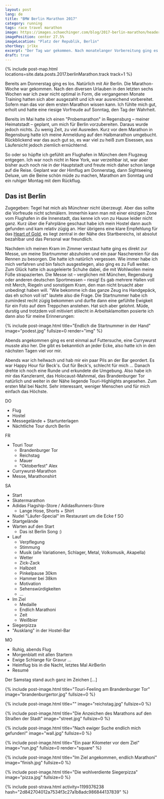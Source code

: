 ```yaml
---
layout: post
lang: de
title: "BMW Berlin Marathon 2017"
category: running
tags: race travel marathon
image: https://images.schaechinger.com/blog/2017-berlin-marathon/header-thumb.jpg
imagePosition: center 27.5%
imageLocation: "Platz der Republik, Berlin"
shortkey: jrlkx
excerpt: "Der Tag war gekommen. Nach monatelanger Vorbereitung ging es endlich nach Berlin, um meinen ersten Marathon zu bestreiten. Ich hatte mir fünf Tage Zeit genommen, um Berlin und den Marathon auskosten zu können und war Feuer und Flamme auf den Lauf!"
draft: true
---
```

{% include post-map.html locations=site.data.posts.2017.berlinMarathon.track track=1 %}

Bereits am Donnerstag ging es los. Natürlich mit Air Berlin. Die Marathon-Woche war gekommen. Nach den diversen Urlauben in den letzten sechs Wochen war ich zwar nicht optimal in Form, die vergangenen Monate Training hatten sich aber ausgezahlt und ich war ausreichend vorbereitet. Sofern man das vor dem ersten Marathon wissen kann. Ich fühlte mich gut, erholt und hatte eine riesige Vorfreude auf Sonntag, den Tag der Wahrheit.

Bereits im Mai hatte ich einen "Probemarathon" in Regensburg – meiner Heimatstadt – geplant, um mich für Berlin vorzubereiten. Daraus wurde jedoch nichts. Zu wenig Zeit, zu viel Ausreden. Kurz vor dem Marathon in Regensburg hatte ich meine Anmeldung auf den Halbmarathon umgebucht. Rückblickend war das auch gut so, es war viel zu heiß zum Eisessen, aus Läufersicht jedoch ziemlich ernüchternd.

So oder so hüpfte ich gefühlt am Flughafen in München dem Flugzeug entgegen. Ich war noch nicht in New York, war verzeihbar ist, war aber bisher auch noch nie in der Hauptstadt und freute mich daher schon lange auf die Reise. Geplant war der Himflug am Donnerstag, dann Sightseeing Deluxe, um die Beine schön müde zu machen, Marathon am Sonntag und ein ruhiger Montag mit dem Rückflug.

## Das ist Berlin

Zugegeben: Tegel hat mich als Münchner nicht überzeugt. Aber das sollte die Vorfreude nicht schmälern. Immerhin kann man mit einer einzigen Zone vom Flughafen in die Innenstadt, das kenne ich von zu Hause leider nicht ganz. Kurz über die Fahrpläne geschaut habe ich mein Hostel dann auch gefunden und kam relativ zügig an. Hier übrigens eine klare Empfehlung für das [Heart of Gold](https://www.heartofgold-hostel.de), es liegt zentral in der Nähe des Startbereichs, ist absolut bezahlbar und das Personal war freundlich.

Nachdem ich meinen Kram im Zimmer verstaut hatte ging es direkt zur Messe, um meine Startnummer abzuholen und ein paar Naschereien für das Rennen zu besorgen. Die hatte ich natürlich vergessen. Wie immer habe ich mich verfahren und bin falsch ausgestiegen, also ging es zu Fuß weiter. Zum Glück hatte ich ausgeleierte Schuhe dabei, die mit Wohlwollen meine Füße strapazierten. Die Messe ist – verglichen mit München, Regensburg oder anderen deutschen Sportmessen – riesig! Es gab mehrere Hallen voll mit Merch, Riegeln und sonstigem Kram, den man nicht bruacht aber unbedingt haben will. "Wie bekomme ich das ganze Zeug ins Handgepäck, das eh schon voll ist" lautete also die Frage. Die Startnummer habe ich zumindest recht zügig bekommen und durfte dann eine gefühlte Ewigkeit für ein Foto auf dem Treppchen anstehen. Hat sich aber gelohnt. Müde, durstig und trotzdem voll mitiviert stilecht in Arbeitsklamotten posierte ich dann also für meine Erinnerungen:

{% include post-image.html title="Endlich die Startnummer in der Hand" image="podest.jpg" fullsize=0 render="img" %}

Abends angekommen ging es erst einmal auf Futtersuche, eine Currywurst musste also her. Die gibt es bekanntich an jeder Ecke, also hatte ich in den nächsten Tagen viel vor mir.

Abends war ich hellwach und hab mir ein paar Pils an der Bar geordert. Es war Happy Hour für Beck's. Gut für Beck's, schlecht für mich ... Danach drehte ich noch eine Runde und erkundete die Umgebung. Also habe ich mir das Kanzleramt, das Holocaust-Mahnmal, das Brandenburger Tor natürlich und weiter in der Nähe liegende Touri-Highlights angesehen. Zum ersten Mal bei Nacht. Sehr interessant, weniger Menschen und für mich einfach das Höchste.


DO
* Flug
* Hostel
* Messegelände + Startunterlagen
* Nächtliche Tour durch Berlin

FR
* Touri Tour
  * Brandenburger Tor
  * Reichstag
  * Mauer
  * "Oktoberfest" Alex
* Currywurst-Marathon
* Messe, Marathonshirt

SA
* Start
* Skatermarathon
* Adidas Flagship-Store / AdidasRunners-Store
  * Lange Hose, Shorts + Shirt
* Nudel "Läufer-Special" im Restaurant um die Ecke
f
SO
* Startgelände
* Warten auf den Start
  * Das ist Berlin Song :)
* Lauf
  * Verpflegung
  * Stimmung
  * Musik (alle Variationen, Schlager, Metal, Volksmusik, Akapella)
  * Wetter
  * Zick-Zack
  * Halbzeit
  * Pinkelpause 30km
  * Hammer bei 38km
  * Motivation
  * Sehenswürdigkeiten
  * ...
* Im Ziel
  * Medaille
  * Endlich Marathoni
  * Zeit
  * Weißbier
* Siegerpizza
* "Ausklang" in der Hostel-Bar

MO
* Ruhig, abends Flug
* Morgenblatt mit allen Startern
* Ewige Schlange für Gravur ...
* Heimflug bis in die Nacht, letztes Mal AirBerlin
* Resumé


Der Samstag stand auch ganz im Zeichen [...]

{% include post-image.html title="Touri-Feeling am Brandenburger Tor" image="brandenburgertor.jpg" fullsize=0 %}

{% include post-image.html title="" image="reichstag.jpg" fullsize=0 %}

{% include post-image.html title="Die Anzeichen des Marathons auf den Straßen der Stadt" image="street.jpg" fullsize=0 %}

{% include post-image.html title="Nach ewiger Suche endlich mich gefunden!" image="wall.jpg" fullsize=0 %}

{% include post-image.html title="Ein paar Kilometer vor dem Ziel" image="run.jpg" fullsize=0 render="square" %}

{% include post-image.html title="Im Ziel angekommen, endlich Marathoni" image="finish.jpg" fullsize=0 %}

{% include post-image.html title="Die wohlverdiente Siegerpizza" image="pizza.jpg" fullsize=0 %}

{% include post-strava.html activity=1199376238 hash="2d842704012a7534f3c27a1b8adc986844137839" %}
